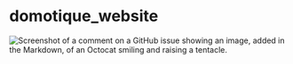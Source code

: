 # domotique_website

![Screenshot of a comment on a GitHub issue showing an image, added in the Markdown, of an Octocat smiling and raising a tentacle.](https://github.com/Alexous1/domotique_website/blob/main/img/video1.gif)
